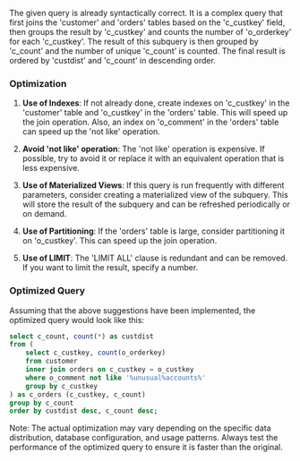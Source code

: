 The given query is already syntactically correct. It is a complex query that first joins the 'customer' and 'orders' tables based on the 'c_custkey' field, then groups the result by 'c_custkey' and counts the number of 'o_orderkey' for each 'c_custkey'. The result of this subquery is then grouped by 'c_count' and the number of unique 'c_count' is counted. The final result is ordered by 'custdist' and 'c_count' in descending order.

### Optimization

1. **Use of Indexes**: If not already done, create indexes on 'c_custkey' in the 'customer' table and 'o_custkey' in the 'orders' table. This will speed up the join operation. Also, an index on 'o_comment' in the 'orders' table can speed up the 'not like' operation.

2. **Avoid 'not like' operation**: The 'not like' operation is expensive. If possible, try to avoid it or replace it with an equivalent operation that is less expensive.

3. **Use of Materialized Views**: If this query is run frequently with different parameters, consider creating a materialized view of the subquery. This will store the result of the subquery and can be refreshed periodically or on demand.

4. **Use of Partitioning**: If the 'orders' table is large, consider partitioning it on 'o_custkey'. This can speed up the join operation.

5. **Use of LIMIT**: The 'LIMIT ALL' clause is redundant and can be removed. If you want to limit the result, specify a number.

### Optimized Query

Assuming that the above suggestions have been implemented, the optimized query would look like this:

```sql
select c_count, count(*) as custdist 
from (
    select c_custkey, count(o_orderkey) 
    from customer 
    inner join orders on c_custkey = o_custkey 
    where o_comment not like '%unusual%accounts%' 
    group by c_custkey
) as c_orders (c_custkey, c_count) 
group by c_count 
order by custdist desc, c_count desc;
```

Note: The actual optimization may vary depending on the specific data distribution, database configuration, and usage patterns. Always test the performance of the optimized query to ensure it is faster than the original.